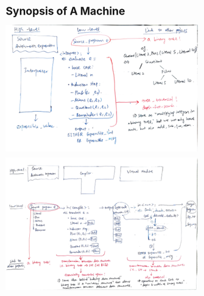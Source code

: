 # Synopsis of A Machine

![An Interpreter](../.gitbook/assets/termproj-interpret.png)

![A Compiler and A Virtual Machine](../.gitbook/assets/termproj-compile.png)




